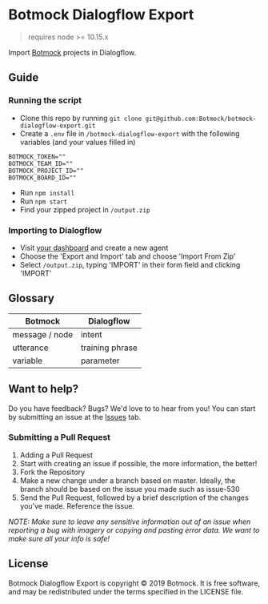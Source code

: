 # Botmock Dialogflow Export

> requires node >= 10.15.x

Import [Botmock](https://botmock.com) projects in Dialogflow.

## Guide

### Running the script

- Clone this repo by running `git clone git@github.com:Botmock/botmock-dialogflow-export.git`
- Create a `.env` file in `/botmock-dialogflow-export` with the following variables (and your values filled in)

```console
BOTMOCK_TOKEN=""
BOTMOCK_TEAM_ID=""
BOTMOCK_PROJECT_ID=""
BOTMOCK_BOARD_ID=""
```

- Run `npm install`
- Run `npm start`
- Find your zipped project in `/output.zip`

### Importing to Dialogflow

- Visit [your dashboard](console.dialogflow.com) and create a new agent
- Choose the 'Export and Import' tab and choose 'Import From Zip'
- Select `/output.zip`, typing 'IMPORT' in their form field and clicking 'IMPORT'

## Glossary

| **Botmock**    | **Dialogflow**  |
| -------------- | --------------- |
| message / node | intent          |
| utterance      | training phrase |
| variable       | parameter       |

## Want to help?

Do you have feedback? Bugs? We'd love to to hear from you! You can start by submitting an issue at the [Issues](https://github.com/Botmock/botmock-dialogflow-export/issues) tab.

### Submitting a Pull Request
1. Adding a Pull Request
2. Start with creating an issue if possible, the more information, the better!
3. Fork the Repository
4. Make a new change under a branch based on master. Ideally, the branch should be based on the issue you made such as issue-530
5. Send the Pull Request, followed by a brief description of the changes you've made. Reference the issue.

*NOTE: Make sure to leave any sensitive information out of an issue when reporting a bug with imagery or copying and pasting error data. We want to make sure all your info is safe!*

## License
Botmock Dialogflow Export is copyright © 2019 Botmock. It is free software, and may be redistributed under the terms specified in the LICENSE file.

